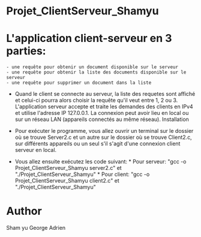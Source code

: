 # Projet_ClientServeur_Shamyu

# L'application client-serveur en 3 parties:

    - une requête pour obtenir un document disponible sur le serveur
    - une requête pour obtenir la liste des documents disponible sur le serveur
    - une requête pour supprimer un document dans la liste

* Quand le client se connecte au serveur, la liste des requetes sont affiché et celui-ci pourra alors choisir la requête qu'il veut entre 1, 2 ou 3. L'application serveur accepte et traite les demandes des clients en IPv4 et utilise l'adresse IP 127.0.0.1. La connexion peut avoir lieu en local ou sur un réseau LAN (appareils connectés au même réseau).
Installation

* Pour exécuter le programme, vous allez ouvrir un terminal sur le dossier où se trouve Server2.c et un autre sur le dossier où se trouve Client2.c, sur différents appareils ou un seul s'il s'agit d'une connexion client serveur en local.

* Vous allez ensuite exécutez les code suivant: * Pour serveur: "gcc -o Projet_ClientServeur_Shamyu server2.c" et "./Projet_ClientServeur_Shamyu" 
                                                * Pour client: "gcc -o Projet_ClientServeur_Shamyu client2.c" et "./Projet_ClientServeur_Shamyu" 

# Author

Sham yu George Adrien
